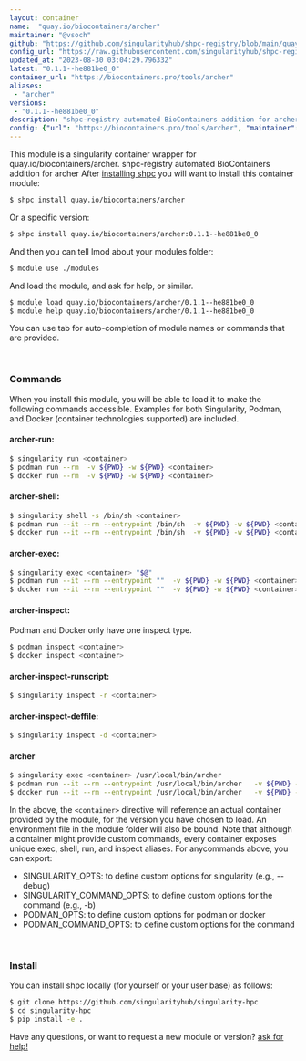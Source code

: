 ```yaml
---
layout: container
name:  "quay.io/biocontainers/archer"
maintainer: "@vsoch"
github: "https://github.com/singularityhub/shpc-registry/blob/main/quay.io/biocontainers/archer/container.yaml"
config_url: "https://raw.githubusercontent.com/singularityhub/shpc-registry/main/quay.io/biocontainers/archer/container.yaml"
updated_at: "2023-08-30 03:04:29.796332"
latest: "0.1.1--he881be0_0"
container_url: "https://biocontainers.pro/tools/archer"
aliases:
 - "archer"
versions:
 - "0.1.1--he881be0_0"
description: "shpc-registry automated BioContainers addition for archer"
config: {"url": "https://biocontainers.pro/tools/archer", "maintainer": "@vsoch", "description": "shpc-registry automated BioContainers addition for archer", "latest": {"0.1.1--he881be0_0": "sha256:c0492839a938f5581c79409cf339c781dfb112f32b438eb89b17a5860d0c810a"}, "tags": {"0.1.1--he881be0_0": "sha256:c0492839a938f5581c79409cf339c781dfb112f32b438eb89b17a5860d0c810a"}, "docker": "quay.io/biocontainers/archer", "aliases": {"archer": "/usr/local/bin/archer"}}
---
```


This module is a singularity container wrapper for quay.io/biocontainers/archer.
shpc-registry automated BioContainers addition for archer
After [installing shpc](#install) you will want to install this container module:


```bash
$ shpc install quay.io/biocontainers/archer
```

Or a specific version:

```bash
$ shpc install quay.io/biocontainers/archer:0.1.1--he881be0_0
```

And then you can tell lmod about your modules folder:

```bash
$ module use ./modules
```

And load the module, and ask for help, or similar.

```bash
$ module load quay.io/biocontainers/archer/0.1.1--he881be0_0
$ module help quay.io/biocontainers/archer/0.1.1--he881be0_0
```

You can use tab for auto-completion of module names or commands that are provided.

<br>

### Commands

When you install this module, you will be able to load it to make the following commands accessible.
Examples for both Singularity, Podman, and Docker (container technologies supported) are included.

#### archer-run:

```bash
$ singularity run <container>
$ podman run --rm  -v ${PWD} -w ${PWD} <container>
$ docker run --rm  -v ${PWD} -w ${PWD} <container>
```

#### archer-shell:

```bash
$ singularity shell -s /bin/sh <container>
$ podman run --it --rm --entrypoint /bin/sh  -v ${PWD} -w ${PWD} <container>
$ docker run --it --rm --entrypoint /bin/sh  -v ${PWD} -w ${PWD} <container>
```

#### archer-exec:

```bash
$ singularity exec <container> "$@"
$ podman run --it --rm --entrypoint ""  -v ${PWD} -w ${PWD} <container> "$@"
$ docker run --it --rm --entrypoint ""  -v ${PWD} -w ${PWD} <container> "$@"
```

#### archer-inspect:

Podman and Docker only have one inspect type.

```bash
$ podman inspect <container>
$ docker inspect <container>
```

#### archer-inspect-runscript:

```bash
$ singularity inspect -r <container>
```

#### archer-inspect-deffile:

```bash
$ singularity inspect -d <container>
```


#### archer

```bash
$ singularity exec <container> /usr/local/bin/archer
$ podman run --it --rm --entrypoint /usr/local/bin/archer   -v ${PWD} -w ${PWD} <container> -c " $@"
$ docker run --it --rm --entrypoint /usr/local/bin/archer   -v ${PWD} -w ${PWD} <container> -c " $@"
```



In the above, the `<container>` directive will reference an actual container provided
by the module, for the version you have chosen to load. An environment file in the
module folder will also be bound. Note that although a container
might provide custom commands, every container exposes unique exec, shell, run, and
inspect aliases. For anycommands above, you can export:

 - SINGULARITY_OPTS: to define custom options for singularity (e.g., --debug)
 - SINGULARITY_COMMAND_OPTS: to define custom options for the command (e.g., -b)
 - PODMAN_OPTS: to define custom options for podman or docker
 - PODMAN_COMMAND_OPTS: to define custom options for the command

<br>

### Install

You can install shpc locally (for yourself or your user base) as follows:

```bash
$ git clone https://github.com/singularityhub/singularity-hpc
$ cd singularity-hpc
$ pip install -e .
```

Have any questions, or want to request a new module or version? [ask for help!](https://github.com/singularityhub/singularity-hpc/issues)